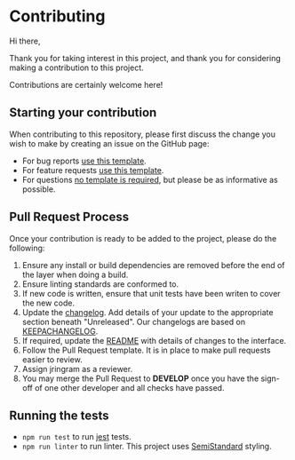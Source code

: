# Contributing
Hi there,

Thank you for taking interest in this project, and thank you for considering making a contribution to this project.

Contributions are certainly welcome here!

## Starting your contribution
When contributing to this repository, please first discuss the change you wish to make by creating an issue on the GitHub page:
* For bug reports [use this template](https://github.com/JRIngram/maze-gen/issues/new?assignees=JRIngram&labels=bug&template=bug_report.md&title=).
* For feature requests [use this template](https://github.com/JRIngram/maze-gen/issues/new?assignees=JRIngram&labels=enhancement&template=feature_request.md&title=).
* For questions [no template is required](https://github.com/JRIngram/maze-gen/issues/new?assignees=JRIngram&labels=question), but please be as informative as possible.

## Pull Request Process
Once your contribution is ready to be added to the project, please do the following:
1. Ensure any install or build dependencies are removed before the end of the layer when doing a 
   build.
2. Ensure linting standards are conformed to.
3. If new code is written, ensure that unit tests have been writen to cover the new code.
4. Update the [changelog](https://github.com/JRIngram/maze-gen/blob/develop/CHANGELOG.md). Add details of your update to the appropriate section beneath "Unreleased". Our changelogs are based on [KEEPACHANGELOG](https://keepachangelog.com/en/1.0.0/).
5. If required, update the [README](README.md) with details of changes to the interface.
6. Follow the Pull Request template. It is in place to make pull requests easier to review.
7. Assign jringram as a reviewer.
8. You may merge the Pull Request to **DEVELOP**  once you have the sign-off of one other developer and all checks have passed.

## Running the tests
* `npm run test` to run [jest](https://jestjs.io/) tests.
* `npm run linter` to run linter. This project uses [SemiStandard](https://github.com/standard/semistandard) styling.